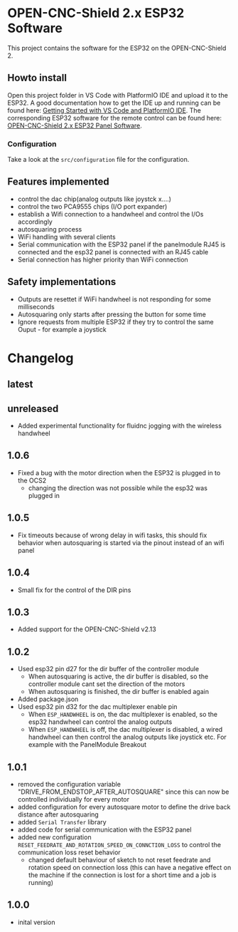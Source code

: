 # OPEN-CNC-Shield 2.x ESP32 Software

This project contains the software for the ESP32 on the OPEN-CNC-Shield 2.

## Howto install

Open this project folder in VS Code with PlatformIO IDE and upload it to the ESP32. A good documentation how to get the IDE up and running can be found here:
[Getting Started with VS Code and PlatformIO IDE](https://randomnerdtutorials.com/vs-code-platformio-ide-esp32-esp8266-arduino/).
The corresponding ESP32 software for the remote control can be found here: [OPEN-CNC-Shield 2.x ESP32 Panel Software](https://github.com/timo1235/-ocs2.x-esp32-panel-software-).

### Configuration

Take a look at the `src/configuration` file for the configuration.

## Features implemented

- control the dac chip(analog outputs like joystck x....)
- control the two PCA9555 chips (I/O port expander)
- establish a Wifi connection to a handwheel and control the I/Os accordingly
- autosquaring process
- WiFi handling with several clients
- Serial communication with the ESP32 panel if the panelmodule RJ45 is connected and the esp32 panel is connected with an RJ45 cable
- Serial connection has higher priority than WiFi connection

## Safety implementations

- Outputs are resettet if WiFi handwheel is not responding for some milliseconds
- Autosquaring only starts after pressing the button for some time
- Ignore requests from multiple ESP32 if they try to control the same Ouput - for example a joystick

# Changelog

## latest

## unreleased
- Added experimental functionality for fluidnc jogging with the wireless handwheel


## 1.0.6

- Fixed a bug with the motor direction when the ESP32 is plugged in to the OCS2
  - changing the direction was not possible while the esp32 was plugged in

## 1.0.5

- Fix timeouts because of wrong delay in wifi tasks, this should fix behavior when autosquaring is started via the pinout instead of an wifi panel

## 1.0.4

- Small fix for the control of the DIR pins

## 1.0.3

- Added support for the OPEN-CNC-Shield v2.13

## 1.0.2

- Used esp32 pin d27 for the dir buffer of the controller module
  - When autosquaring is active, the dir buffer is disabled, so the controller module cant set the direction of the motors
  - When autosquaring is finished, the dir buffer is enabled again
- Added package.json
- Used esp32 pin d32 for the dac multiplexer enable pin
  - When `ESP_HANDWHEEL` is on, the dac multiplexer is enabled, so the esp32 handwheel can control the analog outputs
  - When `ESP_HANDWHEEL` is off, the dac multiplexer is disabled, a wired handwheel can then control the analog outputs like joystick etc. For example with the PanelModule Breakout

## 1.0.1

- removed the configuration variable "DRIVE_FROM_ENDSTOP_AFTER_AUTOSQUARE" since this can now be controlled individually for every motor
- added configuration for every autosquare motor to define the drive back distance after autosquaring
- added `Serial Transfer` library
- added code for serial communication with the ESP32 panel
- added new configuration `RESET_FEEDRATE_AND_ROTATION_SPEED_ON_CONNCTION_LOSS` to control the communication loss reset behavior
  - changed default behaviour of sketch to not reset feedrate and rotation speed on connection loss (this can have a negative effect on the machine if the connection is lost for a short time and a job is running)

## 1.0.0

- inital version
